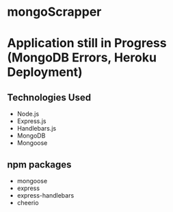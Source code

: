 # mongoScrapper

# Application still in Progress (MongoDB Errors, Heroku Deployment)

## Technologies Used
* Node.js
* Express.js
* Handlebars.js
* MongoDB
* Mongoose
## npm packages
* mongoose
* express
* express-handlebars
* cheerio

